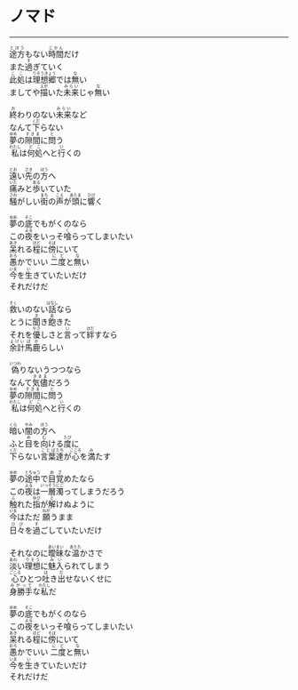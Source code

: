 # ノマド
---
<lyric>
<ruby>途方<rt>とほう</rt></ruby>もない<ruby>時間<rt>じかん</rt></ruby>だけ<br/>
また<ruby>過<rt>す</rt></ruby>ぎていく<br/>
<ruby>此処<rt>ここ</rt></ruby>は<ruby>理想郷<rt>りそうきょう</rt></ruby>では<ruby>無<rt>な</rt></ruby>い<br/>
ましてや<ruby>描<rt>えが</rt></ruby>いた<ruby>未来<rt>みらい</rt></ruby>じゃ<ruby>無<rt>な</rt></ruby>い<br/>
<br/>
<ruby>終<rt>お</rt></ruby>わりのない<ruby>未来<rt>みらい</rt></ruby>など<br/>
なんて<ruby>下<rt>くだ</rt></ruby>らない<br/>
<ruby>夢<rt>ゆめ</rt></ruby>の<ruby>隙間<rt>すきま</rt></ruby>に<ruby>問<rt>と</rt></ruby>う<br/>
<ruby>私<rt>わたし</rt></ruby>は<ruby>何処<rt>どこ</rt></ruby>へと<ruby>行<rt>い</rt></ruby>くの<br/>
<br/>
<ruby>遠<rt>とお</rt></ruby>い<ruby>先<rt>さき</rt></ruby>の<ruby>方<rt>ほう</rt></ruby>へ<br/>
<ruby>痛<rt>いた</rt></ruby>みと<ruby>歩<rt>ある</rt></ruby>いていた<br/>
<ruby>騒<rt>さわ</rt></ruby>がしい<ruby>街<rt>まち</rt></ruby>の<ruby>声<rt>こえ</rt></ruby>が<ruby>頭<rt>あたま</rt></ruby>に<ruby>響<rt>ひび</rt></ruby>く<br/>
<br/>
<ruby>夢<rt>ゆめ</rt></ruby>の<ruby>底<rt>そこ</rt></ruby>でもがくのなら<br/>
この<ruby>夜<rt>よる</rt></ruby>をいっそ<ruby>喰<rt>く</rt></ruby>らってしまいたい<br/>
<ruby>呆<rt>あき</rt></ruby>れる<ruby>程<rt>ほど</rt></ruby>に<ruby>傍<rt>そば</rt></ruby>にいて<br/>
<ruby>愚<rt>おろ</rt></ruby>かでいい <ruby>二<rt>に</rt></ruby><ruby>度<rt>ど</rt></ruby>と<ruby>無<rt>な</rt></ruby>い<br/>
<ruby>今<rt>いま</rt></ruby>を<ruby>生<rt>い</rt></ruby>きていたいだけ<br/>
それだけだ<br/>
<br/>
<ruby>救<rt>すく</rt></ruby>いのない<ruby>話<rt>はなし</rt></ruby>なら<br/>
とうに<ruby>聞<rt>き</rt></ruby>き<ruby>飽<rt>あ</rt></ruby>きた<br/>
それを<ruby>優<rt>やさ</rt></ruby>しさと<ruby>言<rt>い</rt></ruby>って<ruby>絆<rt>ほだ</rt></ruby>すなら<br/>
<ruby>余計<rt>よけい</rt></ruby><ruby>馬鹿<rt>ばか</rt></ruby>らしい<br/>
<br/>
<ruby>偽<rt>いつわ</rt></ruby>りないうつつなら<br/>
なんて<ruby>気儘<rt>きまま</rt></ruby>だろう<br/>
<ruby>夢<rt>ゆめ</rt></ruby>の<ruby>隙間<rt>すきま</rt></ruby>に<ruby>問<rt>と</rt></ruby>う<br/>
<ruby>私<rt>わたし</rt></ruby>は<ruby>何処<rt>どこ</rt></ruby>へと<ruby>行<rt>い</rt></ruby>くの<br/>
<br/>
<ruby>暗<rt>くら</rt></ruby>い<ruby>闇<rt>やみ</rt></ruby>の<ruby>方<rt>ほう</rt></ruby>へ<br/>
ふと<ruby>目<rt>め</rt></ruby>を<ruby>向<rt>む</rt></ruby>ける<ruby>度<rt>たび</rt></ruby>に<br/>
<ruby>下<rt>くだ</rt></ruby>らない<ruby>言葉<rt>ことば</rt></ruby><ruby>達<rt>たち</rt></ruby>が<ruby>心<rt>こころ</rt></ruby>を<ruby>満<rt>み</rt></ruby>たす<br/>
<br/>
<ruby>夢<rt>ゆめ</rt></ruby>の<ruby>途中<rt>とちゅう</rt></ruby>で<ruby>目覚<rt>めざ</rt></ruby>めたなら<br/>
この<ruby>夜<rt>よる</rt></ruby>は<ruby>一層<rt>いっそう</rt></ruby><ruby>濁<rt>にご</rt></ruby>ってしまうだろう<br/>
<ruby>触<rt>ふ</rt></ruby>れた<ruby>指<rt>ゆび</rt></ruby>が<ruby>解<rt>と</rt></ruby>けぬように<br/>
<ruby>今<rt>いま</rt></ruby>はただ <ruby>願<rt>ねが</rt></ruby>うまま<br/>
<ruby>日々<rt>ひび</rt></ruby>を<ruby>過<rt>す</rt></ruby>ごしていたいだけ<br/>
<br/>
それなのに<ruby>曖昧<rt>あいまい</rt></ruby>な<ruby>温<rt>あたた</rt></ruby>かさで<br/>
<ruby>淡<rt>あわ</rt></ruby>い<ruby>理想<rt>りそう</rt></ruby>に<ruby>魅入<rt>みい</rt></ruby>られてしまう<br/>
<ruby>心<rt>ごころ</rt></ruby>ひとつ<ruby>吐<rt>は</rt></ruby>き<ruby>出<rt>だ</rt></ruby>せないくせに<br/>
<ruby>身勝手<rt>みがって</rt></ruby>な<ruby>私<rt>わたし</rt></ruby>だ<br/>
<br/>
<ruby>夢<rt>ゆめ</rt></ruby>の<ruby>底<rt>そこ</rt></ruby>でもがくのなら<br/>
この<ruby>夜<rt>よる</rt></ruby>をいっそ<ruby>喰<rt>く</rt></ruby>らってしまいたい<br/>
<ruby>呆<rt>あき</rt></ruby>れる<ruby>程<rt>ほど</rt></ruby>に<ruby>傍<rt>そば</rt></ruby>にいて<br/>
<ruby>愚<rt>おろ</rt></ruby>かでいい <ruby>二<rt>に</rt></ruby><ruby>度<rt>ど</rt></ruby>と<ruby>無<rt>な</rt></ruby>い<br/>
<ruby>今<rt>いま</rt></ruby>を<ruby>生<rt>い</rt></ruby>きていたいだけ<br/>
それだけだ<br/>
</lyric>

